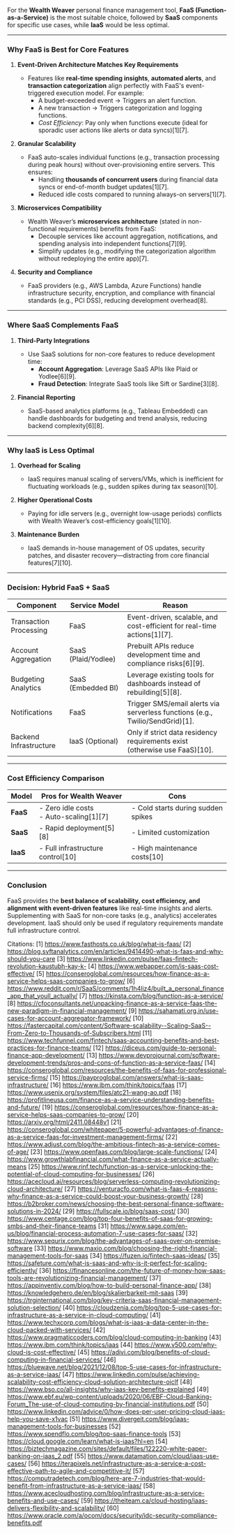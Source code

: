 For the **Wealth Weaver** personal finance management tool, **FaaS (Function-as-a-Service)** is the most suitable choice, followed by **SaaS** components for specific use cases, while **IaaS** would be less optimal. 

---

### **Why FaaS is Best for Core Features**
1. **Event-Driven Architecture Matches Key Requirements**  
   - Features like **real-time spending insights**, **automated alerts**, and **transaction categorization** align perfectly with FaaS's event-triggered execution model. For example:
     - A budget-exceeded event → Triggers an alert function.
     - A new transaction → Triggers categorization and logging functions.  
     - *Cost Efficiency*: Pay only when functions execute (ideal for sporadic user actions like alerts or data syncs)[1][7].

2. **Granular Scalability**  
   - FaaS auto-scales individual functions (e.g., transaction processing during peak hours) without over-provisioning entire servers. This ensures:
     - Handling **thousands of concurrent users** during financial data syncs or end-of-month budget updates[1][7].
     - Reduced idle costs compared to running always-on servers[1][7].

3. **Microservices Compatibility**  
   - Wealth Weaver’s **microservices architecture** (stated in non-functional requirements) benefits from FaaS:
     - Decouple services like account aggregation, notifications, and spending analysis into independent functions[7][9].
     - Simplify updates (e.g., modifying the categorization algorithm without redeploying the entire app)[7].

4. **Security and Compliance**  
   - FaaS providers (e.g., AWS Lambda, Azure Functions) handle infrastructure security, encryption, and compliance with financial standards (e.g., PCI DSS), reducing development overhead[8].

---

### **Where SaaS Complements FaaS**
1. **Third-Party Integrations**  
   - Use SaaS solutions for non-core features to reduce development time:
     - **Account Aggregation**: Leverage SaaS APIs like Plaid or Yodlee[6][9].
     - **Fraud Detection**: Integrate SaaS tools like Sift or Sardine[3][8].

2. **Financial Reporting**  
   - SaaS-based analytics platforms (e.g., Tableau Embedded) can handle dashboards for budgeting and trend analysis, reducing backend complexity[6][8].

---

### **Why IaaS is Less Optimal**
1. **Overhead for Scaling**  
   - IaaS requires manual scaling of servers/VMs, which is inefficient for fluctuating workloads (e.g., sudden spikes during tax season)[10].

2. **Higher Operational Costs**  
   - Paying for idle servers (e.g., overnight low-usage periods) conflicts with Wealth Weaver’s cost-efficiency goals[1][10].

3. **Maintenance Burden**  
   - IaaS demands in-house management of OS updates, security patches, and disaster recovery—distracting from core financial features[7][10].

---

### **Decision: Hybrid FaaS + SaaS**
| **Component**          | **Service Model** | **Reason**                                                                 |
|-------------------------|-------------------|-----------------------------------------------------------------------------|
| Transaction Processing  | FaaS              | Event-driven, scalable, and cost-efficient for real-time actions[1][7].    |
| Account Aggregation     | SaaS (Plaid/Yodlee) | Prebuilt APIs reduce development time and compliance risks[6][9].          |
| Budgeting Analytics     | SaaS (Embedded BI) | Leverage existing tools for dashboards instead of rebuilding[5][8].         |
| Notifications           | FaaS              | Trigger SMS/email alerts via serverless functions (e.g., Twilio/SendGrid)[1]. |
| Backend Infrastructure  | IaaS (Optional)   | Only if strict data residency requirements exist (otherwise use FaaS)[10]. |

---

### **Cost Efficiency Comparison**
| Model  | Pros for Wealth Weaver                     | Cons                                  |
|--------|--------------------------------------------|---------------------------------------|
| **FaaS** | - Zero idle costs<br>- Auto-scaling[1][7] | - Cold starts during sudden spikes    |
| **SaaS** | - Rapid deployment[5][8]                 | - Limited customization               |
| **IaaS** | - Full infrastructure control[10]        | - High maintenance costs[10]         |

---

### **Conclusion**
FaaS provides the **best balance of scalability, cost efficiency, and alignment with event-driven features** like real-time insights and alerts. Supplementing with SaaS for non-core tasks (e.g., analytics) accelerates development. IaaS should only be used if regulatory requirements mandate full infrastructure control.

Citations:
[1] https://www.fasthosts.co.uk/blog/what-is-faas/
[2] https://blog.syftanalytics.com/en/articles/9414490-what-is-faas-and-why-should-you-care
[3] https://www.linkedin.com/pulse/faas-fintech-revolution-kaustubh-kay-k-
[4] https://www.webapper.com/is-saas-cost-effective/
[5] https://conseroglobal.com/resources/how-finance-as-a-service-helps-saas-companies-to-grow/
[6] https://www.reddit.com/r/SaaS/comments/1h4liz4/built_a_personal_finance_app_that_youll_actually/
[7] https://kinsta.com/blog/function-as-a-service/
[8] https://cfoconsultants.net/unpacking-finance-as-a-service-faas-the-new-paradigm-in-financial-management/
[9] https://sahamati.org.in/use-cases-for-account-aggregator-framework/
[10] https://fastercapital.com/content/Software-scalability--Scaling-SaaS--From-Zero-to-Thousands-of-Subscribers.html
[11] https://www.techfunnel.com/fintech/saas-accounting-benefits-and-best-practices-for-finance-teams/
[12] https://diceus.com/guide-to-personal-finance-app-development/
[13] https://www.devprojournal.com/software-development-trends/pros-and-cons-of-function-as-a-service-faas/
[14] https://conseroglobal.com/resources/the-benefits-of-faas-for-professional-service-firms/
[15] https://payproglobal.com/answers/what-is-saas-infrastructure/
[16] https://www.ibm.com/think/topics/faas
[17] https://www.usenix.org/system/files/atc21-wang-ao.pdf
[18] https://profitlineusa.com/finance-as-a-service-understanding-benefits-and-future/
[19] https://conseroglobal.com/resources/how-finance-as-a-service-helps-saas-companies-to-grow/
[20] https://arxiv.org/html/2411.08448v1
[21] https://conseroglobal.com/whitepaper/5-powerful-advantages-of-finance-as-a-service-faas-for-investment-management-firms/
[22] https://www.adjust.com/blog/the-ambitious-fintech-as-a-service-comes-of-age/
[23] https://www.openfaas.com/blog/large-scale-functions/
[24] https://www.growthlabfinancial.com/what-finance-as-a-service-actually-means
[25] https://www.rinf.tech/function-as-a-service-unlocking-the-potential-of-cloud-computing-for-businesses/
[26] https://acecloud.ai/resources/blog/serverless-computing-revolutionizing-cloud-architecture/
[27] https://venturacfo.com/what-is-faas-4-reasons-why-finance-as-a-service-could-boost-your-business-growth/
[28] https://b2broker.com/news/choosing-the-best-personal-finance-software-solutions-in-2024/
[29] https://fullscale.io/blog/saas-cost/
[30] https://www.centage.com/blog/top-four-benefits-of-saas-for-growing-smbs-and-their-finance-teams
[31] https://www.sage.com/en-us/blog/financial-process-automation-7-use-cases-for-saas/
[32] https://www.sequrix.com/blog/the-advantages-of-saas-over-on-premise-software
[33] https://www.maxio.com/blog/choosing-the-right-financial-management-tools-for-saas
[34] https://fuzen.io/fintech-saas-ideas/
[35] https://safeture.com/what-is-saas-and-why-is-it-perfect-for-scaling-efficiently/
[36] https://financesonline.com/the-future-of-money-how-saas-tools-are-revolutionizing-financial-management/
[37] https://appinventiv.com/blog/how-to-build-personal-finance-app/
[38] https://knowledgehero.de/en/blog/skalierbarkeit-mit-saas
[39] https://trginternational.com/blog/key-criteria-saas-financial-management-solution-selection/
[40] https://cloudzenia.com/blog/top-5-use-cases-for-infrastructure-as-a-service-in-cloud-computing/
[41] https://www.techxcorp.com/blogs/what-is-iaas-a-data-center-in-the-cloud-packed-with-services/
[42] https://www.pragmaticcoders.com/blog/cloud-computing-in-banking
[43] https://www.ibm.com/think/topics/iaas
[44] https://www.v500.com/why-cloud-is-cost-effective/
[45] https://adivi.com/blog/benefits-of-cloud-computing-in-financial-services/
[46] https://bluewave.net/blog/2021/12/08/top-5-use-cases-for-infrastructure-as-a-service-iaas/
[47] https://www.linkedin.com/pulse/achieving-scalability-cost-efficiency-cloud-solution-architecture-oiclf
[48] https://www.bso.co/all-insights/why-iaas-key-benefits-explained
[49] https://www.ebf.eu/wp-content/uploads/2020/06/EBF-Cloud-Banking-Forum_The-use-of-cloud-computing-by-financial-institutions.pdf
[50] https://www.linkedin.com/advice/0/how-does-per-user-pricing-cloud-iaas-help-you-save-x1vac
[51] https://www.divergeit.com/blog/iaas-management-tools-for-businesses
[52] https://www.spendflo.com/blog/top-saas-finance-tools
[53] https://cloud.google.com/learn/what-is-iaas?hl=en
[54] https://biztechmagazine.com/sites/default/files/122220-white-paper-banking-on-iaas_2.pdf
[55] https://www.datamation.com/cloud/iaas-use-cases/
[56] https://terapixels.net/infrastructure-as-a-service-a-cost-effective-path-to-agile-and-competitive-it/
[57] https://computradetech.com/blog/here-are-7-industries-that-would-benefit-from-infrastructure-as-a-service-iaas/
[58] https://www.acecloudhosting.com/blog/infrastructure-as-a-service-benefits-and-use-cases/
[59] https://theiteam.ca/cloud-hosting/iaas-delivers-flexibility-and-scalability/
[60] https://www.oracle.com/a/ocom/docs/security/idc-security-compliance-benefits.pdf